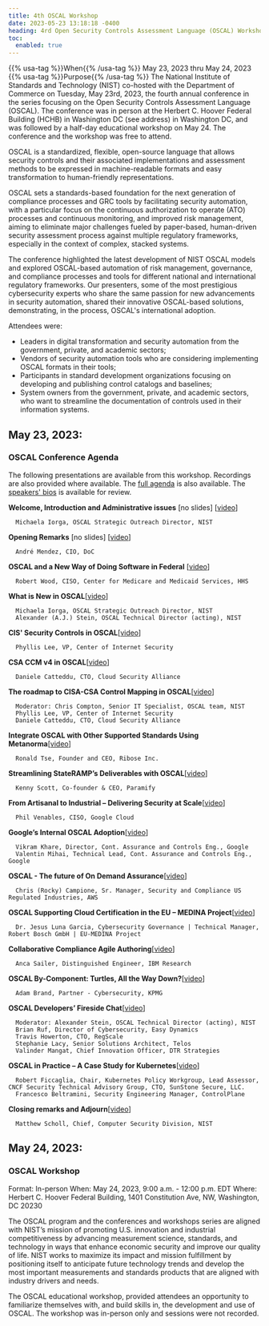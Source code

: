 ```yaml
---
title: 4th OSCAL Workshop
date: 2023-05-23 13:18:18 -0400
heading: 4rd Open Security Controls Assessment Language (OSCAL) Workshop
toc:
  enabled: true
---
```


{{% usa-tag %}}When{{% /usa-tag %}} May 23, 2023 thru May 24, 2023
{{% usa-tag %}}Purpose{{% /usa-tag %}} The National Institute of Standards and Technology (NIST) co-hosted with the Department of Commerce on Tuesday, May 23rd, 2023, the fourth annual conference in the series focusing on the Open Security Controls Assessment Language (OSCAL). The conference was in person at the Herbert C. Hoover Federal Building (HCHB) in Washington DC (see address) in Washington DC, and was followed by a half-day educational workshop on May 24. The conference and the workshop was free to attend.

OSCAL is a standardized, flexible, open-source language that allows security controls and their associated implementations and assessment methods to be expressed in machine-readable formats and easy transformation to human-friendly representations.

OSCAL sets a standards-based foundation for the next generation of compliance processes and GRC tools by facilitating security automation, with a particular focus on the continuous authorization to operate (ATO) processes and continuous monitoring, and improved risk management, aiming to eliminate major challenges fueled by paper-based, human-driven security assessment process against multiple regulatory frameworks, especially in the context of complex, stacked systems.

The conference highlighted the latest development of NIST OSCAL models and explored OSCAL-based automation of risk management, governance, and compliance processes and tools for different national and international regulatory frameworks. Our presenters, some of the most prestigious cybersecurity experts who share the same passion for new advancements in security automation, shared their innovative OSCAL-based solutions, demonstrating, in the process, OSCAL's international adoption. 

Attendees were:

- Leaders in digital transformation and security automation from the government, private, and academic sectors;
- Vendors of security automation tools who are considering implementing OSCAL formats in their tools;
- Participants in standard development organizations focusing on developing and publishing control catalogs and baselines;
- System owners from the government, private, and academic sectors, who want to streamline the documentation of controls used in their information systems.

## May 23, 2023:

### OSCAL Conference Agenda

The following presentations are available from this workshop. Recordings are also provided where available. The [full agenda](https://csrc.nist.gov/csrc/media/Events/2023/4th-annual-oscal-conference/documents/OSCAL_AGENDA.pdf) is also available. The [speakers' bios](https://csrc.nist.gov/csrc/media/Events/2023/4th-annual-oscal-conference/documents/2023_OSCAL-Speaker-Bios.pdf) is available for review.

**Welcome, Introduction and Administrative issues** \[no slides\] \[[video](https://cdnapisec.kaltura.com/index.php/extwidget/preview/partner_id/684682/uiconf_id/31013851/entry_id/1_e861yoyu/embed/dynamic#t=25:38)\]

      Michaela Iorga, OSCAL Strategic Outreach Director, NIST

**Opening Remarks** \[no slides\] \[[video](https://cdnapisec.kaltura.com/index.php/extwidget/preview/partner_id/684682/uiconf_id/31013851/entry_id/1_e861yoyu/embed/dynamic#t=28:52)\]

      André Mendez, CIO, DoC

**OSCAL and a New Way of Doing Software in Federal** \[[video](https://cdnapisec.kaltura.com/index.php/extwidget/preview/partner_id/684682/uiconf_id/31013851/entry_id/1_e861yoyu/embed/dynamic#t=49:12)\]

      Robert Wood, CISO, Center for Medicare and Medicaid Services, HHS

**What is New in OSCAL**\[[video](https://cdnapisec.kaltura.com/index.php/extwidget/preview/partner_id/684682/uiconf_id/31013851/entry_id/1_e861yoyu/embed/dynamic#t=1:15:35)\]

      Michaela Iorga, OSCAL Strategic Outreach Director, NIST
      Alexander (A.J.) Stein, OSCAL Technical Director (acting), NIST

**CIS' Security Controls in OSCAL**\[[video](https://cdnapisec.kaltura.com/index.php/extwidget/preview/partner_id/684682/uiconf_id/31013851/entry_id/1_e861yoyu/embed/dynamic#t=2:01:30)\]

      Phyllis Lee, VP, Center of Internet Security

**CSA CCM v4 in OSCAL**\[[video](https://cdnapisec.kaltura.com/index.php/extwidget/preview/partner_id/684682/uiconf_id/31013851/entry_id/1_e861yoyu/embed/dynamic#t=2:10:55)\]

      Daniele Catteddu, CTO, Cloud Security Alliance

**The roadmap to CISA-CSA Control Mapping in OSCAL**\[[video](https://cdnapisec.kaltura.com/index.php/extwidget/preview/partner_id/684682/uiconf_id/31013851/entry_id/1_e861yoyu/embed/dynamic#t=2:27:50)\]

      Moderator: Chris Compton, Senior IT Specialist, OSCAL team, NIST
      Phyllis Lee, VP, Center of Internet Security
      Daniele Catteddu, CTO, Cloud Security Alliance     

**Integrate OSCAL with Other Supported Standards Using Metanorma**\[[video](https://cdnapisec.kaltura.com/index.php/extwidget/preview/partner_id/684682/uiconf_id/31013851/entry_id/1_e861yoyu/embed/dynamic#t=2:48:24)\]

      Ronald Tse, Founder and CEO, Ribose Inc. 

**Streamlining StateRAMP’s Deliverables with OSCAL**\[[video](https://cdnapisec.kaltura.com/index.php/extwidget/preview/partner_id/684682/uiconf_id/31013851/entry_id/1_e861yoyu/embed/dynamic#t=3:13:55)\]

      Kenny Scott, Co-founder & CEO, Paramify     

 **From Artisanal to Industrial – Delivering Security at Scale**\[[video](https://cdnapisec.kaltura.com/index.php/extwidget/preview/partner_id/684682/uiconf_id/31013851/entry_id/1_e861yoyu/embed/dynamic#t=4:32:42)\]

      Phil Venables, CISO, Google Cloud
    
 **Google’s Internal OSCAL Adoption**\[[video](https://cdnapisec.kaltura.com/index.php/extwidget/preview/partner_id/684682/uiconf_id/31013851/entry_id/1_e861yoyu/embed/dynamic#t=5:03:38)\]

      Vikram Khare, Director, Cont. Assurance and Controls Eng., Google
      Valentin Mihai, Technical Lead, Cont. Assurance and Controls Eng., Google

**OSCAL - The future of On Demand Assurance**\[[video](https://cdnapisec.kaltura.com/index.php/extwidget/preview/partner_id/684682/uiconf_id/31013851/entry_id/1_e861yoyu/embed/dynamic#t=5:29:28)\]

      Chris (Rocky) Campione, Sr. Manager, Security and Compliance US Regulated Industries, AWS
      
**OSCAL Supporting Cloud Certification in the EU – MEDINA Project**\[[video](https://cdnapisec.kaltura.com/index.php/extwidget/preview/partner_id/684682/uiconf_id/31013851/entry_id/1_e861yoyu/embed/dynamic#t=5:56:48)\]

      Dr. Jesus Luna Garcia, Cybersecurity Governance | Technical Manager, Robert Bosch GmbH | EU-MEDINA Project

**Collaborative Compliance Agile Authoring**\[[video](https://cdnapisec.kaltura.com/index.php/extwidget/preview/partner_id/684682/uiconf_id/31013851/entry_id/1_e861yoyu/embed/dynamic#t=6:26:28)\]

      Anca Sailer, Distinguished Engineer, IBM Research
    
**OSCAL By-Component: Turtles, All the Way Down?**\[[video](https://cdnapisec.kaltura.com/index.php/extwidget/preview/partner_id/684682/uiconf_id/31013851/entry_id/1_e861yoyu/embed/dynamic#t=7:06:40)\]

      Adam Brand, Partner - Cybersecurity, KPMG

**OSCAL Developers’ Fireside Chat**\[[video](https://cdnapisec.kaltura.com/index.php/extwidget/preview/partner_id/684682/uiconf_id/31013851/entry_id/1_e861yoyu/embed/dynamic#t=7:37:08)\]

      Moderator: Alexander Stein, OSCAL Technical Director (acting), NIST
      Brian Ruf, Director of Cybersecurity, Easy Dynamics
      Travis Howerton, CTO, RegScale
      Stephanie Lacy, Senior Solutions Architect, Telos
      Valinder Mangat, Chief Innovation Officer, DTR Strategies

**OSCAL in Practice – A Case Study for Kubernetes**\[[video](https://cdnapisec.kaltura.com/index.php/extwidget/preview/partner_id/684682/uiconf_id/31013851/entry_id/1_e861yoyu/embed/dynamic#t=8:22:40)\]

      Robert Ficcaglia, Chair, Kubernetes Policy Workgroup, Lead Assessor, CNCF Security Technical Advisory Group, CTO, SunStone Secure, LLC.
      Francesco Beltramini, Security Engineering Manager, ControlPlane

**Closing remarks and Adjourn**\[[video](https://cdnapisec.kaltura.com/index.php/extwidget/preview/partner_id/684682/uiconf_id/31013851/entry_id/1_e861yoyu/embed/dynamic#t=8:48:50)\]

      Matthew Scholl, Chief, Computer Security Division, NIST

## May 24, 2023: 

### OSCAL Workshop

Format: In-person
When: May 24, 2023, 9:00 a.m. - 12:00 p.m. EDT
Where: Herbert C. Hoover Federal Building, 1401 Constitution Ave, NW, Washington, DC 20230

The OSCAL program and the conferences and workshops series are aligned with NIST’s mission of promoting U.S. innovation and industrial competitiveness by advancing measurement science, standards, and technology in ways that enhance economic security and improve our quality of life. NIST works to maximize its impact and mission fulfillment by positioning itself to anticipate future technology trends and develop the most important measurements and standards products that are aligned with industry drivers and needs. 

The OSCAL  educational workshop, provided attendees an opportunity to familiarize themselves with, and build skills in, the development and use of OSCAL. The workshop was in-person only and sessions were not recorded.

